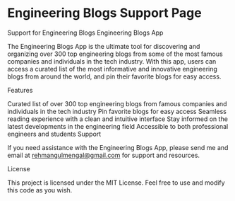# Engineering Blogs Support Page


Support for Engineering Blogs
Engineering Blogs App

The Engineering Blogs App is the ultimate tool for discovering and organizing over 300 top engineering blogs from some of the most famous companies and individuals in the tech industry. With this app, users can access a curated list of the most informative and innovative engineering blogs from around the world, and pin their favorite blogs for easy access.

Features

Curated list of over 300 top engineering blogs from famous companies and individuals in the tech industry Pin favorite blogs for easy access Seamless reading experience with a clean and intuitive interface Stay informed on the latest developments in the engineering field Accessible to both professional engineers and students Support

If you need assistance with the Engineering Blogs App, please send me and email at rehmangulmengal@gmail.com for support and resources.

License

This project is licensed under the MIT License. Feel free to use and modify this code as you wish.
